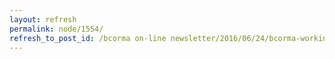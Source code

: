 ```yaml
---
layout: refresh
permalink: node/1554/
refresh_to_post_id: /bcorma on-line newsletter/2016/06/24/bcorma-working-with-blue-mountain-motorcycle-club-to-provide-incredible-north-shore-riding-opportunities
---
```

